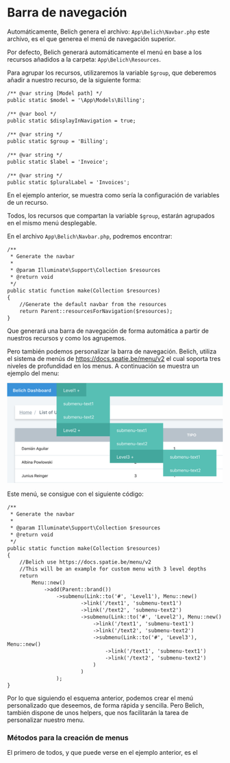 # Barra de navegación

Automáticamente, Belich genera el archivo: `App\Belich\Navbar.php` este archivo, es el que generea el menú de navegación superior.

Por defecto, Belich generará automáticamente el menú en base a los recursos añadidos a la carpeta: `App\Belich\Resources`.

Para agrupar los recursos, utilizaremos la variable `$group`, que deberemos añadir a nuestro recurso, de la siguiente forma:

~~~
/** @var string [Model path] */
public static $model = '\App\Models\Billing';

/** @var bool */
public static $displayInNavigation = true;

/** @var string */
public static $group = 'Billing';

/** @var string */
public static $label = 'Invoice';

/** @var string */
public static $pluralLabel = 'Invoices';
~~~

En el ejemplo anterior, se muestra como sería la configuración de variables de un recurso.

Todos, los recursos que compartan la variable `$group`, estarán agrupados en el mismo menú desplegable.

En el archivo `App\Belich\Navbar.php`, podremos encontrar:

~~~
/**
 * Generate the navbar
 *
 * @param Illuminate\Support\Collection $resources
 * @return void
 */
public static function make(Collection $resources)
{
    //Generate the default navbar from the resources
    return Parent::resourcesForNavigation($resources);
}
~~~

Que generará una barra de navegación de forma automática a partir de nuestros recursos y como los agrupemos.

Pero también podemos personalizar la barra de navegación. Belich, utiliza el sistema de menús de https://docs.spatie.be/menu/v2 el cual soporta tres niveles de profundidad en los menus. A continuación se muestra un ejemplo del menu:

![Menu](../images/menu.png)

Este menú, se consigue con el siguiente código:

~~~
/**
 * Generate the navbar
 *
 * @param Illuminate\Support\Collection $resources
 * @return void
 */
public static function make(Collection $resources)
{
    //Belich use https://docs.spatie.be/menu/v2
    //This will be an example for custom menu with 3 level depths
    return
        Menu::new()
            ->add(Parent::brand())
                ->submenu(Link::to('#', 'Level1'), Menu::new()
                        ->link('/text1', 'submenu-text1')
                        ->link('/text2', 'submenu-text2')
                        ->submenu(Link::to('#', 'Level2'), Menu::new()
                            ->link('/text1', 'submenu-text1')
                            ->link('/text2', 'submenu-text2')
                            ->submenu(Link::to('#', 'Level3'), Menu::new()
                                ->link('/text1', 'submenu-text1')
                                ->link('/text2', 'submenu-text2')
                            )
                        )
                );
}
~~~

Por lo que siguiendo el esquema anterior, podemos crear el menú personalizado que deseemos, de forma rápida y sencilla. Pero Belich, también dispone de unos helpers, que nos facilitarán la tarea de personalizar nuestro menu.


### Métodos para la creación de menus

El primero de todos, y que puede verse en el ejemplo anterior, es el

